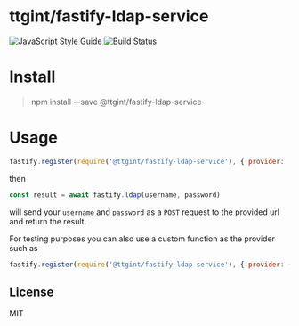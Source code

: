 # ttgint/fastify-ldap-service

[![JavaScript Style Guide](https://img.shields.io/badge/code_style-standard-brightgreen.svg)](https://standardjs.com) [![Build Status](https://travis-ci.org/ttgint/fastify-ldap-service.svg?branch=master)](https://travis-ci.org/ttgint/fastify-ldap-service)

# Install

> npm install --save @ttgint/fastify-ldap-service

# Usage

```js
fastify.register(require('@ttgint/fastify-ldap-service'), { provider: 'https://post/endpoint' })
```

then

```js
const result = await fastify.ldap(username, password)
```

will send your `username` and `password` as a `POST` request to the provided url and return the result.

For testing purposes you can also use a custom function as the provider such as

```js
fastify.register(require('@ttgint/fastify-ldap-service'), { provider: () => ({ name: 'dummy', department: 'test' }) })
```

## License

MIT
